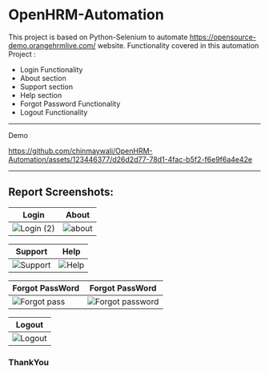 # OpenHRM-Automation

This project is based on Python-Selenium to automate https://opensource-demo.orangehrmlive.com/  website. 
Functionality covered in this automation Project :

- Login Functionality
- About section 
- Support section
- Help section
- Forgot Password Functionality
- Logout Functionality

---

Demo


https://github.com/chinmaywali/OpenHRM-Automation/assets/123446377/d26d2d77-78d1-4fac-b5f2-f6e9f6a4e42e


-----

## Report Screenshots:

| Login | About | 
| ------- | ------- |
| ![Login (2)](https://github.com/chinmaywali/OpenHRM-Automation/assets/123446377/091be052-c5bb-430b-8416-6bd847b76e32) | ![about](https://github.com/chinmaywali/OpenHRM-Automation/assets/123446377/13d78dd6-754f-4b68-b98d-e87e20189c3d) |


| Support | Help | 
| ------- | ------- |
| ![Support](https://github.com/chinmaywali/OpenHRM-Automation/assets/123446377/23a3d8df-ec9b-45f5-b4c8-2eeccebe5a04) | ![Help](https://github.com/chinmaywali/OpenHRM-Automation/assets/123446377/5ba90407-0ac2-4e8a-a43a-55c09cb99fd7) |

| Forgot PassWord  | Forgot PassWord |
| ------- | ------- |
| ![Forgot pass](https://github.com/chinmaywali/OpenHRM-Automation/assets/123446377/f63cd4dd-3780-42e2-9106-6de35bfb6fb6) | ![Forgot password](https://github.com/chinmaywali/OpenHRM-Automation/assets/123446377/a13dc966-12ef-4fbb-bbd5-7f05b8c030fb) |

| Logout | 
| ------- |
| ![Logout](https://github.com/chinmaywali/OpenHRM-Automation/assets/123446377/0ac93e99-db64-4cef-8065-d38d534d7cfb)| 




### ThankYou











